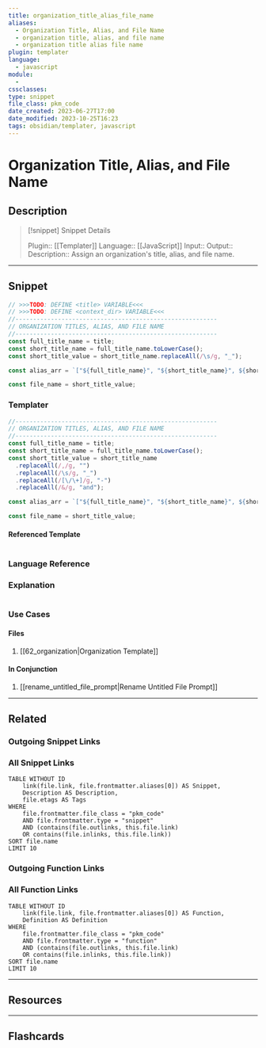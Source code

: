 ```yaml
---
title: organization_title_alias_file_name
aliases:
  - Organization Title, Alias, and File Name
  - organization title, alias, and file name
  - organization title alias file name
plugin: templater
language:
  - javascript
module:
  -
cssclasses:
type: snippet
file_class: pkm_code
date_created: 2023-06-27T17:00
date_modified: 2023-10-25T16:23
tags: obsidian/templater, javascript
---
```

# Organization Title, Alias, and File Name

## Description

> [!snippet] Snippet Details
>
> Plugin:: [[Templater]]
> Language:: [[JavaScript]]
> Input::
> Output::
> Description:: Assign an organization's title, alias, and file name.

---

## Snippet

<!-- Add the full code including explanatory comments  -->

```javascript
// >>>TODO: DEFINE <title> VARIABLE<<<
// >>>TODO: DEFINE <context_dir> VARIABLE<<<
//---------------------------------------------------------
// ORGANIZATION TITLES, ALIAS, AND FILE NAME
//---------------------------------------------------------
const full_title_name = title;
const short_title_name = full_title_name.toLowerCase();
const short_title_value = short_title_name.replaceAll(/\s/g, "_");

const alias_arr = `["${full_title_name}", "${short_title_name}", ${short_title_value}]`

const file_name = short_title_value;
```

### Templater

<!-- Add the full code as it appears in the template  -->
<!-- Exclude explanatory comments  -->

```javascript
//---------------------------------------------------------
// ORGANIZATION TITLES, ALIAS, AND FILE NAME
//---------------------------------------------------------
const full_title_name = title;
const short_title_name = full_title_name.toLowerCase();
const short_title_value = short_title_name
  .replaceAll(/,/g, "")
  .replaceAll(/\s/g, "_")
  .replaceAll(/[\/\+]/g, "-")
  .replaceAll(/&/g, "and");

const alias_arr = `["${full_title_name}", "${short_title_name}", ${short_title_value}]`

const file_name = short_title_value;
```

#### Referenced Template

<!-- If applicable, add the referenced template  -->

```javascript

```

### Language Reference

<!-- Recreate the code with links to files  -->

### Explanation

```javascript

```

### Use Cases

#### Files

<!-- Files containing the snippet  -->

1. [[62_organization|Organization Template]]

#### In Conjunction

<!-- Snippets used together with this snippet  -->

1. [[rename_untitled_file_prompt|Rename Untitled File Prompt]]

---

## Related

### Outgoing Snippet Links

<!-- Link related snippet here -->

### All Snippet Links

<!-- Query limit 10  -->

```dataview
TABLE WITHOUT ID
	link(file.link, file.frontmatter.aliases[0]) AS Snippet,
	Description AS Description,
	file.etags AS Tags
WHERE
	file.frontmatter.file_class = "pkm_code"
	AND file.frontmatter.type = "snippet"
	AND (contains(file.outlinks, this.file.link)
	OR contains(file.inlinks, this.file.link))
SORT file.name
LIMIT 10
```

### Outgoing Function Links

<!-- Link related functions here -->

### All Function Links

<!-- Query limit 10  -->

```dataview
TABLE WITHOUT ID
	link(file.link, file.frontmatter.aliases[0]) AS Function,
	Definition AS Definition
WHERE
	file.frontmatter.file_class = "pkm_code"
	AND file.frontmatter.type = "function"
	AND (contains(file.outlinks, this.file.link)
	OR contains(file.inlinks, this.file.link))
SORT file.name
LIMIT 10
```

---

## Resources

---

## Flashcards
